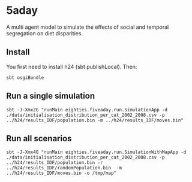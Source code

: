 # 5aday

A multi agent model to simulate the effects of social and temporal segregation on diet disparities.

## Install

You first need to install h24 (sbt publishLocal).
Then:
```shell script
sbt osgiBundle
```

## Run a single simulation

```shell script
sbt -J-Xmx2G "runMain eighties.fiveaday.run.SimulationApp -d ./data/initialisation_distribution_per_cat_2002_2008.csv -p ../h24/results_IDF/population.bin -m ../h24/results_IDF/moves.bin"
```

## Run all scenarios

```shell script
sbt -J-Xmx4G "runMain eighties.fiveaday.run.SimulationWithMapApp -d ./data/initialisation_distribution_per_cat_2002_2008.csv -p ../h24/results_IDF/population.bin -r ../h24/results_IDF/randomPopulation.bin  -m ../h24/results_IDF/moves.bin -o /tmp/map" 
```

